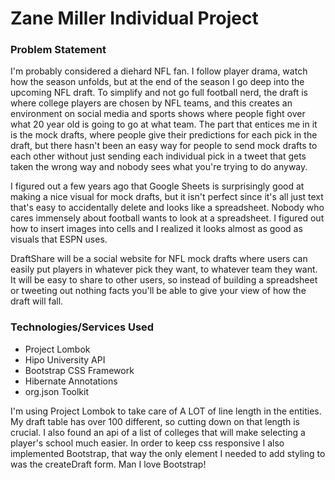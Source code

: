 # Zane Miller Individual Project

### Problem Statement

I'm probably considered a diehard NFL fan. I follow player drama, watch how the season unfolds, but at the end of the season I
go deep into the upcoming NFL draft. To simplify and not go full football nerd, the draft is where college players are chosen
by NFL teams, and this creates an environment on social media and sports shows where people fight over what 20 year old
is going to go at what team. The part that entices me in it is the mock drafts, where people give their predictions for
each pick in the draft, but there hasn't been an easy way for people to send mock drafts to each other without just sending
each individual pick in a tweet that gets taken the wrong way and nobody sees what you're trying to do anyway.

I figured out a few years ago that Google Sheets is surprisingly good at making a nice visual for mock drafts, but it isn't
perfect since it's all just text that's easy to accidentally delete and looks like a spreadsheet. Nobody who cares immensely
about football wants to look at a spreadsheet. I figured out how to insert images into cells and I realized it looks almost
as good as visuals that ESPN uses.

DraftShare will be a social website for NFL mock drafts where users can easily put players in whatever pick they want, to
whatever team they want. It will be easy to share to other users, so instead of building a spreadsheet or tweeting out
nothing facts you'll be able to give your view of how the draft will fall.

### Technologies/Services Used
* Project Lombok
* Hipo University API
* Bootstrap CSS Framework
* Hibernate Annotations
* org.json Toolkit

I'm using Project Lombok to take care of A LOT of line length in the entities. My draft table has over 100 different,
so cutting down on that length is crucial. I also found an api of a list of colleges that will make selecting a player's
  school much easier. In order to keep css responsive I also implemented Bootstrap, that way the only element I needed
to add styling to was the createDraft form. Man I love Bootstrap!